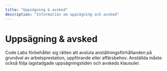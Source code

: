 ```yaml
---
title: "Uppsägning & avsked"
description: "Information om uppsägning och avsked"
---
```


# Uppsägning & avsked

Code Labs förbehåller sig rätten att avsluta anställningsförhållanden på grundval av arbetsprestation, uppförande eller affärsbehov. Anställda måste också följa lagstadgade uppsägningstiden och avskeds klausuler.
